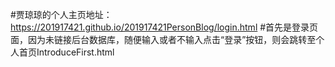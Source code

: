 #贾琼琼的个人主页地址：https://201917421.github.io/201917421PersonBlog/login.html
#首先是登录页面，因为未链接后台数据库，随便输入或者不输入点击“登录”按钮，则会跳转至个人首页IntroduceFirst.html

